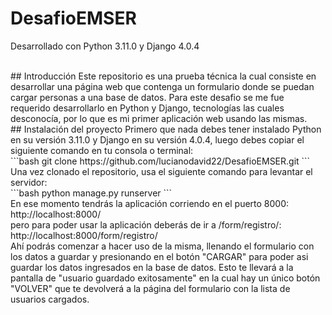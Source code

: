 # DesafioEMSER
<p>Desarrollado con Python 3.11.0 y Django 4.0.4</p>
<br>
## Introducción
Este repositorio es una prueba técnica la cual consiste en desarrollar una página web que contenga un formulario donde se puedan cargar personas a una base de datos. Para este desafio se me fue requerido desarrollarlo en Python y Django, tecnologías las cuales desconocía, por lo que es mi primer aplicación web usando las mismas.
<br>
## Instalación del proyecto
Primero que nada debes tener instalado Python en su versión 3.11.0 y Django en su versión 4.0.4, luego debes copiar el siguiente comando en tu consola o terminal:
<br>
```bash
git clone https://github.com/lucianodavid22/DesafioEMSER.git
```
<br>
Una vez clonado el repositorio, usa el siguiente comando para levantar el servidor:
<br>
```bash
python manage.py runserver
```
<br>
En ese momento tendrás la aplicación corriendo en el puerto 8000:
<br>
http://localhost:8000/
<br>
pero para poder usar la aplicación deberás de ir a /form/registro/:
<br>
http://localhost:8000/form/registro/
<br>
Ahí podrás comenzar a hacer uso de la misma, llenando el formulario con los datos a guardar y presionando en el botón "CARGAR" para poder asi guardar los datos ingresados en la base de datos. Esto te llevará a la pantalla de "usuario guardado exitosamente" en la cual hay un único botón "VOLVER" que te devolverá a la página del formulario con la lista de usuarios cargados.
